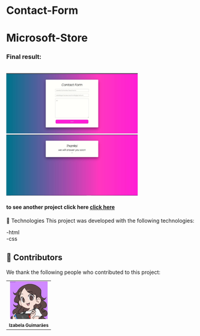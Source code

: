 # Contact-Form

# Microsoft-Store




<h3>Final result:</h3>
<br>
<img src="./result-1.jpeg" alt="Application result" width="350em">
<img src="./result-2.jpeg" alt="Application result " width="350em">

<br>



<h4>to see another project click here <a href="https://github.com/izabela-guimaraes/PlayStation-Store" target="blank">click here</a></h4>

🚀 Technologies
This project was developed with the following technologies:
<br>

-html
<br>
-css



## 🤝  Contributors

We thank the following people who contributed to this project:

<table>
  <tr>
    <td align="center">
      <a href="#">
        <img width="100em" src="me.png"/><br>
        <sub>
          <b>Izabela Guimarães</b>
        </sub>
      </a>
    </td>
  
</table>


 
